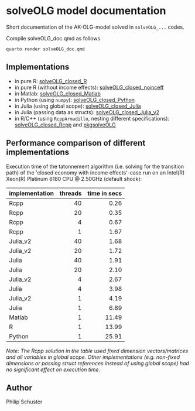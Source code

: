 # solveOLG model documentation
Short documentation of the AK-OLG-model solved in `solveOLG_...` codes.

Compile solveOLG_doc.qmd as follows
```
quarto render solveOLG_doc.qmd
```
## Implementations

- in pure R: [solveOLG_closed_R](https://github.com/solveCGE/solveOLG_closed_R)
- in pure R (without income effects): [solveOLG_closed_noinceff](https://github.com/solveCGE/solveOLG_closed_noinceff)
- in Matlab: [solveOLG_closed_Matlab](https://github.com/solveCGE/solveOLG_closed_Matlab)
- in Python (using `numpy`): [solveOLG_closed_Python](https://github.com/solveCGE/solveOLG_closed_Python)
- in Julia (using global scope): [solveOLG_closed_Julia](https://github.com/solveCGE/solveOLG_closed_Julia)
- in Julia (passing data as structs): [solveOLG_closed_Julia_v2](https://github.com/solveCGE/solveOLG_closed_Julia_v2)
- in R/C++ (using `RcppArmadillo`, nesting different specifications): [solveOLG_closed_Rcpp](https://github.com/solveCGE/solveOLG_closed_Rcpp) and [pkgsolveOLG](https://github.com/solveCGE/pkgsolveOLG)


## Performance comparison of different implementations

Execution time of the tatonnement algorithm (i.e. solving for the transition path) of the 'closed economy with income effects'-case run on an Intel(R) Xeon(R) Platinum 8180 CPU @ 2.50GHz (default shock):

| implementation       | threads | time in secs  |
| :------ | ------: | -----: |
| Rcpp           | 40      | 0.26  |
| Rcpp           | 20      | 0.35  |
| Rcpp           | 4       | 0.67  |
| Rcpp           | 1       | 1.67  |
| Julia_v2       | 40      | 1.68  |
| Julia_v2       | 20      | 1.72  |
| Julia          | 40      | 1.91  |
| Julia          | 20      | 2.10  |
| Julia_v2       | 4       | 2.67  |
| Julia          | 4       | 3.98  |
| Julia_v2       | 1       | 4.19  |
| Julia          | 1       | 6.89  |
| Matlab         | 1       | 11.49 |
| R              | 1       | 13.99 |
| Python         | 1       | 25.91 |

*Note: The Rcpp solution in the table used fixed dimension vectors/matrices and all variables in global scope. Other implementations (e.g. non-fixed dimensions or passing struct references instead of using global scope) had no significant effect on execution time.*

## Author
Philip Schuster

